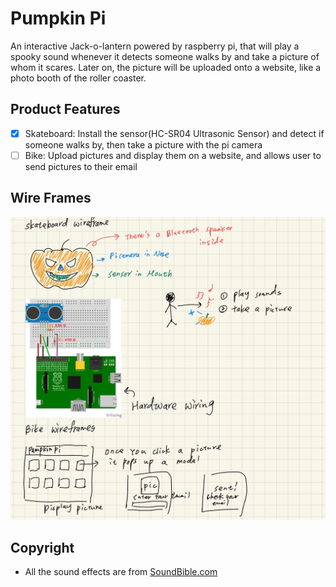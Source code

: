 # Pumpkin Pi

An interactive Jack-o-lantern powered by raspberry pi, that will play a spooky sound whenever it detects someone walks by and take a picture of whom it scares.
Later on, the picture will be uploaded onto a website, like a photo booth of the roller coaster.

## Product Features

- [x] Skateboard: Install the sensor(HC-SR04 Ultrasonic Sensor) and detect if someone walks by, then take a picture with the pi camera
- [ ] Bike: Upload pictures and display them on a website, and allows user to send pictures to their email

## Wire Frames

![Wireframe](./Resources/readme_imgs/Wireframe.jpg)

## Copyright

- All the sound effects are from [SoundBible.com](http://soundbible.com/)
